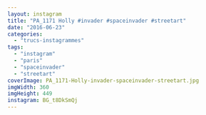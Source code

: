 ```yaml
---
layout: instagram
title: "PA_1171 Holly #invader #spaceinvader #streetart"
date: "2016-06-23"
categories: 
  - "trucs-instagrammes"
tags: 
  - "instagram"
  - "paris"
  - "spaceinvader"
  - "streetart"
coverImage: PA_1171-Holly-invader-spaceinvader-streetart.jpg
imgWidth: 360
imgHeight: 449
instagram: BG_t8DkSmQj
---
```

